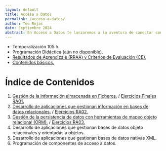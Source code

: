 ```yaml
---
layout: default
title: Acceso a Datos
permalink: /acceso-a-datos/
author: Teo Rojas
date: Septiembre 2024
abstract: En Acceso a Datos te lanzaremos a la aventura de conectar con el corazón de la información. Aprenderás a manejar bases de datos con la destreza de un maestro del ajedrez y a desentrañar los secretos que ocultan con la astucia de un detective. Prepárate para transformar datos dispersos en conocimientos claros y precisos, y para convertir cada consulta en una victoria digna de celebración.
---
```

* Temporalización 105 h.
* Programación Didáctica (aún no disponible).
* [Resultados de Aprendizaje (RRAA) y Criterios de Evaluación (CE).](/acceso-a-datos/rraa/)
* [Contenidos básicos.](/acceso-a-datos/contenidos-basicos/)

# Índice de Contenidos
1. [Gestión de la información almacenada en Ficheros.](/acceso-a-datos/ud01/teoria/) / [Ejercicios Finales RA01.](/acceso-a-datos/ud01/ejercicios/)
2. [Desarrollo de aplicaciones que gestionan información en bases de datos relacionales.](/acceso-a-datos/ud02/teoria/) / [Ejercicios RA02.](/acceso-a-datos/ud02/ejercicios/)
3. [Gestión de la persistencia de datos con herramientas de mapeo objeto relacional (ORM).](/acceso-a-datos/ud03/teoria/) / [Ejercicios RA03.](/acceso-a-datos/ud03/ejercicios/)
4. Desarrollo de aplicaciones que gestionan bases de datos objeto relacionales y orientadas a objetos.
5. Desarrollo de aplicaciones que gestionan bases de datos nativas XML.
6. Programación de componentes de acceso a datos.


